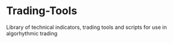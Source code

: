 # Trading-Tools

Library of technical indicators, trading tools and scripts for use in algorhythmic trading
